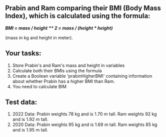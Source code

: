 
## Prabin and Ram comparing their BMI (Body Mass Index), which is calculated using the formula:
__*BMI = mass / height ** 2 = mass / (height * height)*__ 

(mass in kg and height in meter).

## Your tasks:
1. Store Prabin's and Ram's mass and height in variables
2. Calculate both their BMIs using the formula
3. Create a Boolean variable 'prabinHigherBMI' containing information about whether Prabin has a higher BMI than Ram.
4. You need to calculate BIM

## Test data:
1. 2022 Data:   Prabin weights 78 kg and is 1.70 m tall. 
                Ram weights 92 kg and is 1.92 m tall.
2. 2020 Data:   Prabin weights 95 kg and is 1.69 m tall. 
                Ram weights 85 kg and is 1.95 m tall.
